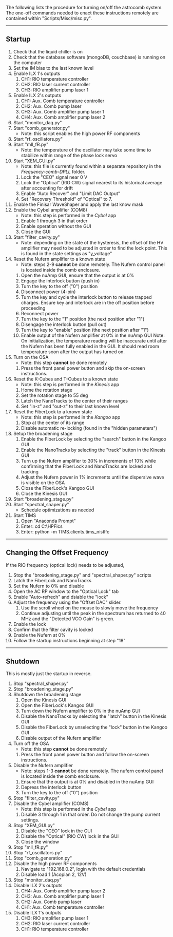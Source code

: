 The following lists the procedure for turning on/off the astrocomb system. The one-off commands needed to enact these instructions remotely are contained within "Scripts/Misc/misc.py".

-----------------------------------------------------------------------

Startup
-------

1. Check that the liquid chiller is on
2. Check that the database software (mongoDB, couchbase) is running on the computer
3. Set the IM bias to the last known level
4. Enable ILX 1's outputs
    1. CH1: RIO temperature controller
    2. CH2: RIO laser current controller
    3. CH3: RIO amplifier pump laser 1
5. Enable ILX 2's outputs
    1. CH1: Aux. Comb temperature controller
    2. CH2: Aux. Comb pump laser
    3. CH3: Aux. Comb amplifier pump laser 1
    4. CH4: Aux. Comb amplifier pump laser 2
6. Start "monitor_daq.py"
7. Start "comb_generator.py"
    - Note: this script enables the high power RF components
8. Start "rf_oscillators.py"
9. Start "mll_fR.py"
    - Note: the temperature of the oscillator may take some time to stabilize within range of the phase lock servo
10. Start "XEM_GUI.py"
    - Note: this file is currently found within a separate repository in the *Frequency-comb-DPLL* folder.
    1. Lock the "CEO" signal near 0 V
    2. Lock the "Optical" (RIO CW) signal nearest to its historical average after accounting for drift
    3. Enable "Auto Recover" and "Limit DAC Output"
    4. Set "Recovery Threshold" of "Optical" to 7.
11. Enable the Finisar WaveShaper and apply the last know mask
12. Enable the Cybel amplifier (COM8)
    - Note: this step is performed in the *Cybel* app
    1. Enable 1 through 3 in that order
    2. Enable operation without the GUI
    3. Close the GUI
13. Start "filter_cavity.py"
    - Note: depending on the state of the hysteresis, the offset of the HV amplifier may need to be adjusted in order to find the lock point. This is found in the state settings as "y_voltage"
14. Reset the Nufern amplifier to a known state
    - Note: steps 2-9 **cannot** be done remotely. The Nufern control panel is located inside the comb enclosure.
    1. Open the nuAmp GUI, ensure that the output is at 0%
    2. Engage the interlock button (push in)
    3. Turn the key to the off ("0") position
    4. Disconnect power (4-pin)
	5. Turn the key and cycle the interlock button to release trapped charges. Ensure key and interlock are in the off position before proceeding
    6. Reconnect power
    7. Turn the key to the "1" position (the next position after "1")
    8. Disengage the interlock button (pull out)
    9. Turn the key to "enable" position (the next position after "1")
	10. Enable output of the Nufern amplifier at 0% in the nuAmp GUI
	Note: On initialization, the temperature reading will be inaccurate until after the Nufern has been fully enabled in the GUI. It should read room temperature soon after the output has turned on.
15. Turn on the OSA
    - Note: this step **cannot** be done remotely
    1. Press the front panel power button and skip the on-screen instructions.
16. Reset the K-Cubes and T-Cubes to a known state
    - Note: this step is performed in the *Kinesis* app
    1. Home the rotation stage
    2. Set the rotation stage to 55 deg
    3. Latch the NanoTracks to the center of their ranges
    4. Set "in-z" and "out-z" to their last known level
17. Reset the FiberLock to a known state
    - Note: this step is performed in the *Kangoo* app
    1. Stop at the center of its range
    2. Disable automatic re-locking (found in the "hidden parameters")
18. Setup the broadening stage
    1. Enable the FiberLock by selecting the "search" button in the Kangoo GUI
    2. Enable the NanoTracks by selecting the "track" button in the Kinesis GUI
    3. Turn up the Nufern amplifier to 30% in increments of 10% while confirming that the FiberLock and NanoTracks are locked and tracking
    4. Adjust the Nufern power in 1% increments until the dispersive wave is visible on the OSA
	5. Close the FiberLock's Kangoo GUI
    6. Close the Kinesis GUI
19. Start "broadening_stage.py"
20. Start "spectral_shaper.py"
    - Schedule optimizations as needed
21. Start TIMS
    1. Open "Anaconda Prompt"
    2. Enter: cd C:\HPFics
    3. Enter: python -m TIMS.clients.tims_nistlfc


-------------------------------------------------------------------------------

Changing the Offset Frequency
-----------------------------

If the RIO frequency (optical lock) needs to be adjusted,
1. Stop the "broadening_stage.py" and "spectral_shaper.py" scripts
2. Latch the FiberLock and NanoTracks
3. Set the Nufern to 0% and disable
4. Open the AC RP window to the "Optical Lock" tab
4. Enable "Auto-refrech"  and dsiable the "lock"
5. Adjust the frequency using the "Offset DAC" slider.
	1. Use the scroll wheel on the mouse to slowly move the frequency
	2. Continue adjusting until the peak in the spectrum has returned to 40 MHz and the "Detected VCO Gain" is green.
6. Enable the lock
7. Confirm that the filter cavity is locked
8. Enable the Nufern at 0%
8. Follow the startup instructions beginning at step "18"


-------------------------------------------------------------------------------

Shutdown
--------

This is mostly just the startup in reverse.
1. Stop "spectral_shaper.py"
2. Stop "broadening_stage.py"
3. Shutdown the broadening stage
    1. Open the Kinesis GUI
    2. Open the FiberLock's Kangoo GUI
    3. Turn down the Nufern amplifier to 0% in the nuAmp GUI
    4. Disable the NanoTracks by selecting the "latch" button in the Kinesis GUI
    5. Disable the FiberLock by unselecting the "lock" button in the Kangoo GUI
    6. Disable output of the Nufern amplifier
4. Turn off the OSA
    - Note: this step **cannot** be done remotely
    1. Press the front panel power button and follow the on-screen instructions.
5. Disable the Nufern amplifier
    - Note: steps 1-3 **cannot** be done remotely. The nufern control panel is located inside the comb enclosure.
    1. Ensure that the output is at 0% and disabled in the nuAmp GUI
    2. Depress the interlock button
    3. Turn the key to the off ("0") position
6. Stop "filter_cavity.py"
7. Disable the Cybel amplifier (COM8)
    - Note: this step is performed in the *Cybel* app
    1. Disable 3 through 1 in that order. Do not change the pump current settings.
8. Stop "XEM_GUI.py"
    1. Disable the "CEO" lock in the GUI
    2. Disable the "Optical" (RIO CW) lock in the GUI
    3. Close the window
9. Stop "mll_fR.py"
10. Stop "rf_oscillators.py"
11. Stop "comb_generation.py"
12. Disable the high power RF components
    1. Navigate to "192.168.0.2", login with the default credentials
    2. Disable load 1 (Acopian 2, 12V)
13. Stop "monitor_daq.py"
14. Disable ILX 2's outputs
    1. CH4: Aux. Comb amplifier pump laser 2
    2. CH3: Aux. Comb amplifier pump laser 1
    3. CH2: Aux. Comb pump laser
    4. CH1: Aux. Comb temperature controller
15. Disable ILX 1's outputs
    1. CH3: RIO amplifier pump laser 1
    2. CH2: RIO laser current controller
    3. CH1: RIO temperature controller

